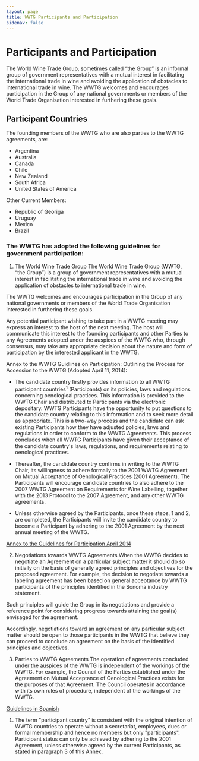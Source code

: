 ```yaml
---
layout: page
title: WWTG Participants and Participation
sidenav: false
---
```

# Participants and Participation

The World Wine Trade Group, sometimes called “the Group” is an informal group of government representatives with a mutual interest in facilitating the international trade in wine and avoiding the application of obstacles to international trade in wine. The WWTG welcomes and encourages participation in the Group of any national governments or members of the World Trade Organisation interested in furthering these goals.

## Participant Countries
The founding members of the WWTG who are also parties to the WWTG agreements, are: 
- Argentina
- Australia
- Canada
- Chile
- New Zealand
- South Africa
- United States of America

Other Current Members:
- Republic of Georiga
- Uruguay
- Mexico
- Brazil

### The WWTG has adopted the following guidelines for government participation:
1. The World Wine Trade Group
The World Wine Trade Group (WWTG, “the Group”) is a group of government representatives with a mutual interest in facilitating the international trade in wine and avoiding the application of obstacles to international trade in wine.

The WWTG welcomes and encourages participation in the Group of any national governments or members of the World Trade Organisation interested in furthering these goals.

Any potential participant wishing to take part in a WWTG meeting may express an interest to the host of the next meeting. The host will communicate this interest to the founding participants and other Parties to any Agreements adopted under the auspices of the WWTG who, through consensus, may take any appropriate decision about the nature and form of participation by the interested applicant in the WWTG.

Annex to the WWTG Guidlines on Participation: Outlining the Process for Accession to the WWTG (Adopted April 11, 2014):

- The candidate country firstly provides information to all WWTG participant countries<sup>1</sup> (Participants) on its policies, laws and regulations concerning oenological practices. This information is provided to the WWTG Chair and distributed to Participants via the electronic depositary. WWTG Participants have the opportunity to put questions to the candidate country relating to this information and to seek more detail as appropriate. This is a two-way process and the candidate can ask existing Participants how they have adjusted policies, laws and regulations in order to conform to the WWTG Agreements. This process concludes when all WWTG Participants have given their acceptance of the candidate country's laws, regulations, and requirements relating to oenological practices.

- Thereafter, the candidate country confirms in writing to the WWTG Chair, its willingness to adhere formally to the 2001 WWTG Agreement on Mutual Acceptance of Oenological Practices (2001 Agreement). The Participants will encourage candidate countries to also adhere to the 2007 WWTG Agreement on Requirements for Wine Labelling, together with the 2013 Protocol to the 2007 Agreement, and any other WWTG agreements.

- Unless otherwise agreed by the Participants, once these steps, 1 and 2, are completed, the Participants will invite the candidate country to become a Participant by adhering to the 2001 Agreement by the next annual meeting of the WWTG.

<a class="usa-button" href="/assets/uploads/annex-guidelines-2014.pdf">Annex to the Guidelines for Participation April 2014</a>

2. Negotiations towards WWTG Agreements
When the WWTG decides to negotiate an Agreement on a particular subject matter it should do so initially on the basis of generally agreed principles and objectives for the proposed agreement. For example, the decision to negotiate towards a labeling agreement has been based on general acceptance by WWTG participants of the principles identified in the Sonoma industry statement.

Such principles will guide the Group in its negotiations and provide a reference point for considering progress towards attaining the goal(s) envisaged for the agreement.

Accordingly, negotiations toward an agreement on any particular subject matter should be open to those participants in the WWTG that believe they can proceed to conclude an agreement on the basis of the identified principles and objectives.

3. Parties to WWTG Agreements
The operation of agreements concluded under the auspices of the WWTG is independent of the workings of the WWTG. For example, the Council of the Parties established under the Agreement on Mutual Acceptance of Oenological Practices exists for the purposes of that Agreement. The Council operates in accordance with its own rules of procedure, independent of the workings of the WWTG.


<div class="tile_div">
    <a href="/assets/uploads/guidelines-spanish.pdf">Guidelines in Spanish</a>
            <div class="clear"></div>
</div>


<div style="font-size:14px;"><ol><li>The term "participant country" is consistent with the original intention of WWTG countries to operate without a secretariat, employees, dues or formal membership and hence no members but only "participants". Participant status can only be achieved by adhering to the 2001 Agreement, unless otherwise agreed by the current Participants, as stated in paragraph 3 of this Annex.</li></ol> </div>
